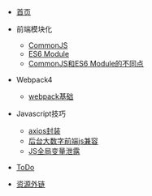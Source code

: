 + [首页](/)

+ 前端模块化
  - [CommonJS](/module/CommonJS.md "This article is about CommonJS")
  - [ES6 Module](/module/ES6Module.md "This article is about ES6 Module")
  - [CommonJS和ES6 Module的不同点](/module/CommonJS%E4%B8%8EES6Module%E4%B8%8D%E5%90%8C.md "CommonJS、ES6 Module difference")

+ Webpack4
  - [webpack基础](/webpack/basic.md)

+ Javascript技巧
  - [axios封装](/skill/axios%E5%B0%81%E8%A3%85.md)
  - [后台大数字前端js兼容](/skill/js%E5%90%8E%E5%8F%B0%E5%A4%A7%E6%95%B0%E5%AD%97%E8%BD%AC%E4%B8%BA%E5%AD%97%E7%AC%A6%E4%B8%B2.md)
  - [JS全局变量泄露](/skill/JS%E5%85%A8%E5%B1%80%E5%8F%98%E9%87%8F%E6%B3%84%E9%9C%B2.md)
  
+ [ToDo](/TODO.md)

+ [资源外链](/resource-link.md)